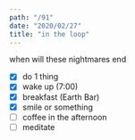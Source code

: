 ```yaml
---
path: "/91"
date: "2020/02/27"
title: "in the loop"
---
```


when will these nightmares end

- [x] do 1 thing
- [x] wake up (7:00)
- [x] breakfast (Earth Bar)
- [x] smile or something
- [ ] coffee in the afternoon
- [ ] meditate
